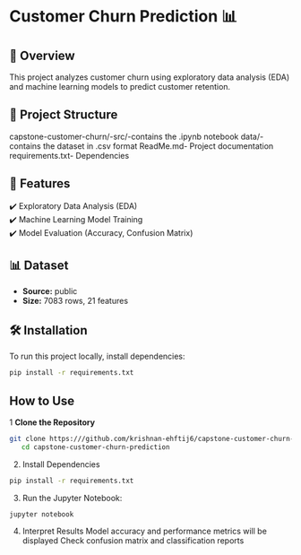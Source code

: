 # Customer Churn Prediction 📊

## 📌 Overview
This project analyzes customer churn using exploratory data analysis (EDA) and machine learning models to predict customer retention.

## 📂 Project Structure

capstone-customer-churn/-src/-contains the .ipynb notebook
data/- contains the dataset in .csv format
ReadMe.md- Project documentation
requirements.txt- Dependencies

## 🚀 Features
✔️ Exploratory Data Analysis (EDA)  
✔️ Machine Learning Model Training  
✔️ Model Evaluation (Accuracy, Confusion Matrix)  

## 📊 Dataset
- **Source:** public
- **Size:** 7083 rows, 21 features

## 🛠️ Installation
To run this project locally, install dependencies:  
```bash
pip install -r requirements.txt
```
## How to Use 
1 **Clone the Repository**
```bash
git clone https:///github.com/krishnan-ehftij6/capstone-customer-churn-prediction.git  
   cd capstone-customer-churn-prediction
```
2. Install Dependencies
```bash
pip install -r requirements.txt
```
3. Run the Jupyter Notebook:
```bash
jupyter notebook
```
4. Interpret Results
Model accuracy and performance metrics will be displayed
Check confusion matrix and classification reports


